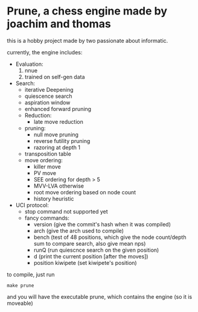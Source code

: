 # Prune, a chess engine made by joachim and thomas

this is a hobby project made by two passionate about informatic.

currently, the engine includes:
- Evaluation:
    1. nnue
    2. trained on self-gen data
- Search:
    - iterative Deepening
    - quiescence search
    - aspiration window
    - enhanced forward pruning
    - Reduction:
        - late move reduction
    - pruning:
        - null move pruning
        - reverse futility pruning
        - razoring at depth 1
    -  transposition table
    - move ordering:
        - killer move
        - PV move
        - SEE ordering for depth > 5
        - MVV-LVA otherwise
        - root move ordering based on node count
        - history heuristic
- UCI protocol:
    - stop command not supported yet
    - fancy commands:
        - version (give the commit's hash when it was compiled)
        - arch (give the arch used to compile)
        - bench (test of 48 positions, which give the node count/depth sum to compare search, also give mean nps)
        - runQ (run quiescnce search on the given position)
        - d (print the current position [after the moves])
        - position kiwipete (set kiwipete's position)

to compile, just run 

```
make prune
```

and you will have the executable prune, which contains the engine (so it is moveable)